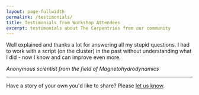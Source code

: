 ```yaml
---
layout: page-fullwidth
permalink: /testimonials/
title: Testimonials from Workshop Attendees
excerpt: testimonials about The Carpentries from our community
---
```


<p>Well explained and thanks a lot for answering all my stupid questions. I had to work with a script (on the cluster) in the past without understanding what I did - now I know and can improve even more.</p>
<em>Anonymous scientist from the field of Magnetohydrodynamics</em>

<hr>

<p>Have a story of your own you'd like to share? Please <a href="mailto:{{site.contact}}?subject=testimonial">let us know</a>.</p>
